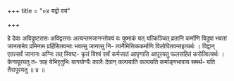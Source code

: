 +++
title = "०४ यद्वो वयं"

+++

हे देवाः अविदुष्टरासः अविद्वत्तराः अत्यन्तमजानन्तोवयं वः युष्माकं यत् यत्किञ्चित् व्रतानि कर्माणि विदुषां भवतां जानतामेव प्रमिनाम प्रहिंसितवन्तः भवत्सु जानत्सु नि- त्यनैमित्तिककर्माणि विलोपितवन्तइत्यर्थः । विद्वान् एतत्सर्वं जानानः अग्निः तत् स्विष्ट- कृतं विश्वं सर्वं कर्मजातं आपृणाति आपूरयतु फलसहितं करोत्वित्यर्थः । केनापूरयतु त- त्राह येभिरृतुभिः यागयोग्यैः कालैः देवान् कल्पयाति कल्पयति कर्माङ्गभावाय समर्थ- यति तैरापूरयतु ॥ ४ ॥